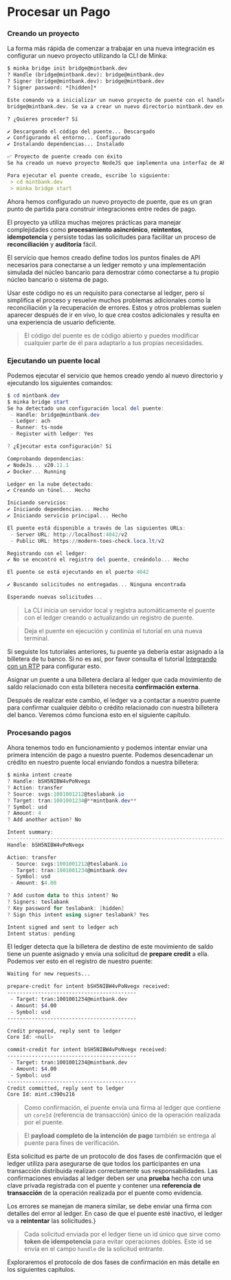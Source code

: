 # Procesar un Pago

### Creando un proyecto

La forma más rápida de comenzar a trabajar en una nueva integración es configurar un nuevo proyecto utilizando la CLI de Minka:

```markdown
$ minka bridge init bridge@mintbank.dev
? Handle (bridge@mintbank.dev): bridge@mintbank.dev
? Signer (bridge@mintbank.dev): bridge@mintbank.dev
? Signer password: *[hidden]*

Este comando va a inicializar un nuevo proyecto de puente con el handle 
bridge@mintbank.dev. Se va a crear un nuevo directorio mintbank.dev en tu directorio de trabajo actual. El firmante que seleccionaste se utiliza para firmar las solicitudes que el puente envía al ledger.

? ¿Quieres proceder? Sí

✔ Descargando el código del puente... Descargado
✔ Configurando el entorno... Configurado
✔ Instalando dependencias... Instalado

✅ Proyecto de puente creado con éxito
Se ha creado un nuevo proyecto NodeJS que implementa una interfaz de API compatible con el ledger. Aprende más sobre cómo comenzar a personalizar esta solución para adaptarla a tus necesidades leyendo el archivo **README.md** incluido.

Para ejecutar el puente creado, escribe lo siguiente:
 > cd mintbank.dev
 > minka bridge start 
```

Ahora hemos configurado un nuevo proyecto de puente, que es un gran punto de partida para construir integraciones entre redes de pago.

El proyecto ya utiliza muchas mejores prácticas para manejar complejidades como **procesamiento asincrónico**, **reintentos**, **idempotencia** y persiste todas las solicitudes para facilitar un proceso de **reconciliación** y **auditoría** fácil.

El servicio que hemos creado define todos los puntos finales de API necesarios para conectarse a un ledger remoto y una implementación simulada del núcleo bancario para demostrar cómo conectarse a tu propio núcleo bancario o sistema de pago.

Usar este código no es un requisito para conectarse al ledger, pero sí simplifica el proceso y resuelve muchos problemas adicionales como la reconciliación y la recuperación de errores. Estos y otros problemas suelen aparecer después de ir en vivo, lo que crea costos adicionales y resulta en una experiencia de usuario deficiente.

> El código del puente es de código abierto y puedes modificar cualquier parte de él para adaptarlo a tus propias necesidades.

### Ejecutando un puente local

Podemos ejecutar el servicio que hemos creado yendo al nuevo directorio y ejecutando los siguientes comandos:

```powershell
$ cd mintbank.dev
$ minka bridge start
Se ha detectado una configuración local del puente:
 - Handle: bridge@mintbank.dev
 - Ledger: ach
 - Runner: ts-node
 - Register with ledger: Yes

? ¿Ejecutar esta configuración? Sí

Comprobando dependencias:
✔ NodeJs... v20.11.1
✔ Docker... Running

Ledger en la nube detectado:
✔ Creando un túnel... Hecho

Iniciando servicios:
✔ Iniciando dependencias... Hecho
✔ Iniciando servicio principal... Hecho

El puente está disponible a través de las siguientes URLs:
 - Server URL: http://localhost:4042/v2
 - Public URL: https://modern-toes-check.loca.lt/v2

Registrando con el ledger:
✔ No se encontró el registro del puente, creándolo... Hecho

El puente se está ejecutando en el puerto 4042

✔ Buscando solicitudes no entregadas... Ninguna encontrada

Esperando nuevas solicitudes...
```

> La CLI inicia un servidor local y registra automáticamente el puente con el ledger creando o actualizando un registro de puente.

> Deja el puente en ejecución y continúa el tutorial en una nueva terminal.

Si seguiste los tutoriales anteriores, tu puente ya debería estar asignado a la billetera de tu banco. Si no es así, por favor consulta el tutorial [Integrando con un RTP](../orchestrando-participantes-externos/) para configurar esto.

Asignar un puente a una billetera declara al ledger que cada movimiento de saldo relacionado con esta billetera necesita **confirmación externa**.

Después de realizar este cambio, el ledger va a contactar a nuestro puente para confirmar cualquier débito o crédito relacionado con nuestra billetera del banco. Veremos cómo funciona esto en el siguiente capítulo.



### Procesando pagos

Ahora tenemos todo en funcionamiento y podemos intentar enviar una primera intención de pago a nuestro puente. Podemos desencadenar un crédito en nuestro puente local enviando fondos a nuestra billetera:

```powershell
$ minka intent create
? Handle: bSH5NIBW4vPoNvegx
? Action: transfer
? Source: svgs:1001001212@teslabank.io
? Target: tran:1001001234@**mintbank.dev**
? Symbol: usd
? Amount: 4
? Add another action? No

Intent summary:
------------------------------------------------------------------------
Handle: bSH5NIBW4vPoNvegx

Action: transfer
 - Source: svgs:1001001212@teslabank.io
 - Target: tran:1001001234@mintbank.dev
 - Symbol: usd
 - Amount: $4.00

? Add custom data to this intent? No
? Signers: teslabank
? Key password for teslabank: [hidden]
? Sign this intent using signer teslabank? Yes

Intent signed and sent to ledger ach
Intent status: pending
```

El ledger detecta que la billetera de destino de este movimiento de saldo tiene un puente asignado y envía una solicitud de **prepare credit** a ella. Podemos ver esto en el registro de nuestro puente:

```bash
Waiting for new requests...

prepare-credit for intent bSH5NIBW4vPoNvegx received:
------------------------------------------
 - Target: tran:1001001234@mintbank.dev
 - Amount: $4.00
 - Symbol: usd
------------------------------------------

Credit prepared, reply sent to ledger
Core Id: <null>

commit-credit for intent bSH5NIBW4vPoNvegx received:
------------------------------------------
 - Target: tran:1001001234@mintbank.dev
 - Amount: $4.00
 - Symbol: usd
------------------------------------------
Credit committed, reply sent to ledger
Core Id: mint.c390s216
```

> Como confirmación, el puente envía una firma al ledger que contiene un `coreId` (referencia de transacción) único de la operación realizada por el puente.

> El **payload completo de la intención de pago** también se entrega al puente para fines de verificación.

Esta solicitud es parte de un protocolo de dos fases de confirmación que el ledger utiliza para asegurarse de que todos los participantes en una transacción distribuida realizan correctamente sus responsabilidades. Las confirmaciones enviadas al ledger deben ser una **prueba** hecha con una clave privada registrada con el puente y contener una **referencia de transacción** de la operación realizada por el puente como evidencia.

Los errores se manejan de manera similar, se debe enviar una firma con detalles del error al ledger. En caso de que el puente esté inactivo, el ledger va a **reintentar** las solicitudes.}

> Cada solicitud enviada por el ledger tiene un id único que sirve como **token de idempotencia** para evitar operaciones dobles. Este id se envía en el campo `handle` de la solicitud entrante.

Exploraremos el protocolo de dos fases de confirmación en más detalle en los siguientes capítulos.
